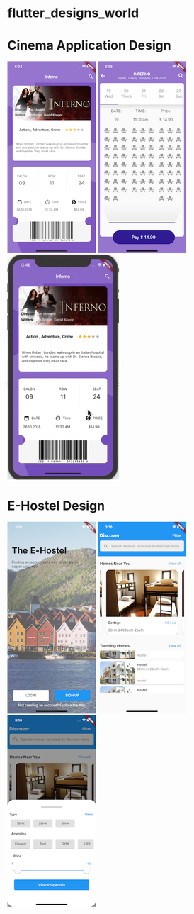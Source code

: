 # flutter_designs_world

# Cinema Application Design 

![](/ScreenShots/Cinema_app_Main.png)    ![](/ScreenShots/Cinema_app_detail.png)    ![](/ScreenShots/Cinema_app.gif)

# E-Hostel Design

![](/ScreenShots/e_hostel/e_hostel_Main.png)  ![](/ScreenShots/e_hostel/e_hostel_Home.png)  ![](/ScreenShots/e_hostel/e_hostel_Home2.png)
